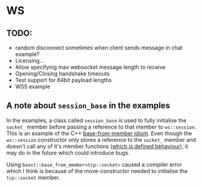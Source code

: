 # WS

## TODO:

- random disconnect sometimes when client sends message in chat example?
- Licensing...
- Allow specifying max websocket message length to receive
- Opening/Closing handshake timeouts
- Test support for 64bit payload lengths
- WSS example

## A note about `session_base` in the examples

In the examples, a class called `session_base` is used to fully initialise the `socket_` member before passing a reference to that member to `ws::session`. This is an example of the C++ [base-from-member idiom](https://en.wikibooks.org/wiki/More_C%2B%2B_Idioms/Base-from-Member). Even though the `ws::session` constructor only stores a reference to the `socket_` member and doesn't call any of it's member functions ([which is defined behaviour](http://stackoverflow.com/questions/34477383/passing-a-reference-to-an-uninitialised-object-to-a-super-class-constructor-and/34492547#34492547)), it may do in the future which could introduce bugs.

Using `boost::base_from_member<tcp::socket>` caused a compiler error which I think is because of the move-constructor needed to initialise the `tcp::socket` member.
